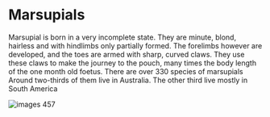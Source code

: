 # Marsupials

Marsupial is born in a very incomplete state. 
They are minute, blond, hairless and with hindlimbs only partially formed. 
The forelimbs however are developed, and the toes are armed with sharp, curved claws. 
They use these claws to make the journey to the pouch, many times the body length of the one month old foetus.
There are over 330 species of marsupials
Around two-thirds of them live in Australia. The other third live mostly in South America

![images 457](https://user-images.githubusercontent.com/94390006/142240201-2581d7e9-8358-460a-ab34-dfec8993be50.jpeg)
